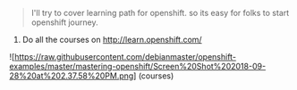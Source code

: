 > I'll try to cover learning path for openshift. so its easy for folks to start openshift journey.


1. Do all the courses on  http://learn.openshift.com/

![https://raw.githubusercontent.com/debianmaster/openshift-examples/master/mastering-openshift/Screen%20Shot%202018-09-28%20at%202.37.58%20PM.png] (courses)

